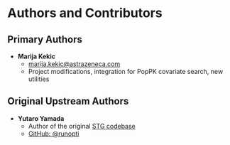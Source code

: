 # Authors and Contributors

## Primary Authors

- **Marija Kekic**
  - <marija.kekic@astrazeneca.com>  
  - Project modifications, integration for PopPK covariate search, new utilities 

## Original Upstream Authors

- **Yutaro Yamada**  
  - Author of the original [STG codebase](https://github.com/runopti/stg)  
  - [GitHub: @runopti](https://github.com/runopti)